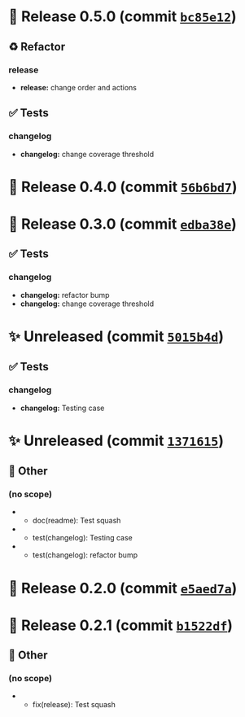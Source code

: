 # 🚀 Release 0.5.0 (commit [`bc85e12`](https://github.com/the-reacher-data/dummy-massive-kit/commit/bc85e12025c2e26daeb583a7061dd364a74ad59b))






## ♻️ Refactor
### release
- **release:** change order and actions



## ✅ Tests
### changelog
- **changelog:** change coverage threshold





# 🚀 Release 0.4.0 (commit [`56b6bd7`](https://github.com/the-reacher-data/dummy-massive-kit/commit/56b6bd7b88dedc58062bdf5fc17b0f09b99cf181))












# 🚀 Release 0.3.0 (commit [`edba38e`](https://github.com/the-reacher-data/dummy-massive-kit/commit/edba38ea8bdc71ba384900214efa77d97f77fc55))








## ✅ Tests
### changelog
- **changelog:** refactor bump
- **changelog:** change coverage threshold





# ✨ Unreleased (commit [`5015b4d`](https://github.com/the-reacher-data/dummy-massive-kit/commit/5015b4d5a7af1529d57d5c7cecc3e435565e3a99))








## ✅ Tests
### changelog
- **changelog:** Testing case





# ✨ Unreleased (commit [`1371615`](https://github.com/the-reacher-data/dummy-massive-kit/commit/13716157f41d6550010ca31f898aa56ba889dfee))










## 🔖 Other
### (no scope)
- * doc(readme): Test squash
- * test(changelog): Testing case
- * test(changelog): refactor bump



# 🚀 Release 0.2.0 (commit [`e5aed7a`](https://github.com/the-reacher-data/dummy-massive-kit/commit/e5aed7ac14e0809048f09c365859a5f98e38c3bc))












# 🚀 Release 0.2.1 (commit [`b1522df`](https://github.com/the-reacher-data/dummy-massive-kit/commit/b1522df6568426f46d39f882cbee9c138f809d64))










## 🔖 Other
### (no scope)
- * fix(release): Test squash
